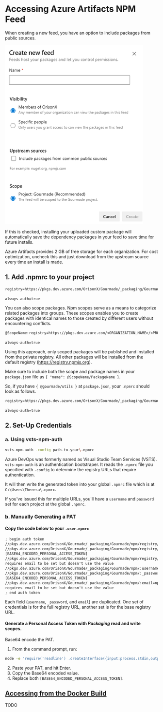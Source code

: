 # Accessing Azure Artifacts NPM Feed

When creating a new feed, you have an option to include packages from public sources.

![Create Feed](assets/03-npmrc/01-create-feed.png)

If this is checked, installing your uploaded custom package will automatically save the dependency packages in your feed to save time for future installs.

Azure Artifacts provides 2 GB of free storage for each organization. For cost optimization, uncheck this and just download from the upstream source every time an install is made.

## 1. Add .npmrc to your project

```
registry=https://pkgs.dev.azure.com/OrisonX/Gourmade/_packaging/Gourmade/npm/registry/

always-auth=true
```

You can also scope packages. Npm scopes serve as a means to categorize related packages into groups. These scopes enables you to create packages with identical names to those created by different users without encountering conflicts.

```
@ScopeName:registry=https://pkgs.dev.azure.com/<ORGANIZATION_NAME>/<PROJECT_NAME>/_packaging/<FEED_NAME>/npm/registry/

always-auth=true
```

Using this approach, only scoped packages will be published and installed from the private registry. All other packages will be installed from the default registry (https://registry.npmjs.org).

Make sure to include both the scope and package names in your `package.json` file as `{ "name": @ScopeName/PackageName }`.

So, if you have `{ @gourmade/utils }` at `package.json`, your `.npmrc` should look as follows.

```
registry=https://pkgs.dev.azure.com/OrisonX/Gourmade/_packaging/Gourmade/npm/registry/

always-auth=true
```

## 2. Set-Up Credentials

### a. Using vsts-npm-auth

```bash
vsts-npm-auth -config path-to-your\.npmrc
```

Azure DevOps was formerly named as Visual Studio Team Services (VSTS). `vsts-npm-auth` is an authentication bootstraper. It reads the `.npmrc` file you specified with `-config` to determine the registry URLs that require authentication.

It will then write the generated token into your global `.npmrc` file which is at `C:\Users\Theresa\.npmrc`.

If you've issued this for multiple URLs, you'll have a `username` and `password` set for each project at the global `.npmrc`.

### b. Manually Generating a PAT

#### Copy the code below to your `.user.npmrc`

```
; begin auth token
//pkgs.dev.azure.com/OrisonX/Gourmade/_packaging/Gourmade/npm/registry/:username=OrisonX
//pkgs.dev.azure.com/OrisonX/Gourmade/_packaging/Gourmade/npm/registry/:_password=[BASE64_ENCODED_PERSONAL_ACCESS_TOKEN]
//pkgs.dev.azure.com/OrisonX/Gourmade/_packaging/Gourmade/npm/registry/:email=npm requires email to be set but doesn't use the value
//pkgs.dev.azure.com/OrisonX/Gourmade/_packaging/Gourmade/npm/:username=OrisonX
//pkgs.dev.azure.com/OrisonX/Gourmade/_packaging/Gourmade/npm/:_password=[BASE64_ENCODED_PERSONAL_ACCESS_TOKEN]
//pkgs.dev.azure.com/OrisonX/Gourmade/_packaging/Gourmade/npm/:email=npm requires email to be set but doesn't use the value
; end auth token
```

Each field (`username`, `_password`, and `email`) are duplicated. One set of credentials is for the full registry URL, another set is for the base registry URL.

#### Generate a Personal Access Token with _Packaging_ read and write scopes.

Base64 encode the PAT.

1.  From the command prompt, run:

```bash
node -e "require('readline') .createInterface({input:process.stdin,output:process.stdout,historySize:0}) .question('PAT> ',p => { b64=Buffer.from(p.trim()).toString('base64');console.log(b64);process.exit(); })"
```

2. Paste your PAT, and hit Enter.
3. Copy the Base64 encoded value.
4. Replace both `[BASE64_ENCODED_PERSONAL_ACCESS_TOKEN]`.

## [Accessing from the Docker Build](https://medium.com/@sikorski.m.p/accessing-azure-artifacts-npm-feed-from-the-docker-build-2e084005315e)

TODO
